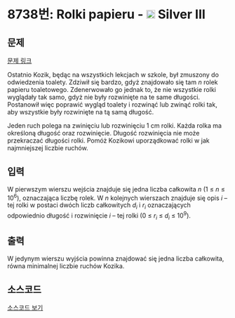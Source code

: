 # 8738번: Rolki papieru - <img src="https://static.solved.ac/tier_small/8.svg" style="height:20px" /> Silver III

<!-- performance -->

<!-- 문제 제출 후 깃허브에 푸시를 했을 때 제출한 코드의 성능이 입력될 공간입니다.-->

<!-- end -->

## 문제

[문제 링크](https://boj.kr/8738)


<p>Ostatnio Kozik, będąc na wszystkich lekcjach w szkole, był zmuszony do odwiedzenia toalety. Zdziwił się bardzo, gdyż znajdowało się tam <em>n</em> rolek papieru toaletowego. Zdenerwowało go jednak to, że nie wszystkie rolki wyglądały tak samo, gdyż nie były rozwinięte na te same długości. Postanowił więc poprawić wygląd toalety i rozwinąć lub zwinąć rolki tak, aby wszystkie były rozwinięte na tą samą długość.</p>

<p>Jeden ruch polega na zwinięciu lub rozwinięciu 1 cm rolki. Każda rolka ma określoną długość oraz rozwinięcie. Długość rozwinięcia nie może przekraczać długości rolki. Pomóż Kozikowi uporządkować rolki w jak najmniejszej liczbie ruchów.</p>



## 입력


<p>W pierwszym wierszu wejścia znajduje się jedna liczba całkowita <em>n</em> (1 ≤ <em>n</em> ≤ 10<sup>6</sup>), oznaczająca liczbę rolek. W <em>n</em> kolejnych wierszach znajduje się opis <em>i</em> – tej rolki w postaci dwóch liczb całkowitych <em>d<sub>i</sub></em> i <em>r<sub>i</sub></em> oznaczających odpowiednio długość i rozwinięcie <em>i</em> – tej rolki (0 ≤ <em>r<sub>i</sub></em> ≤ <em>d<sub>i</sub></em> ≤ 10<sup>9</sup>).</p>



## 출력


<p>W jedynym wierszu wyjścia powinna znajdować się jedna liczba całkowita, równa minimalnej liczbie ruchów Kozika.</p>



## 소스코드

[소스코드 보기](Rolki%20papieru.py)